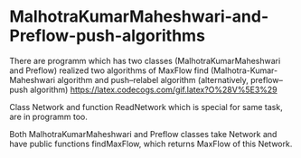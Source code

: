 # MalhotraKumarMaheshwari-and-Preflow-push-algorithms
There are programm which has two classes (MalhotraKumarMaheshwari and Preflow) realized two algorithms of MaxFlow find (Malhotra-Kumar-Maheshwari algorithm and push–relabel algorithm (alternatively, preflow–push algorithm) https://latex.codecogs.com/gif.latex?O%28V%5E3%29

Class Network and function ReadNetwork which is special for same task, are in programm too.

Both MalhotraKumarMaheshwari and Preflow classes take Network and have public functions findMaxFlow, which returns MaxFlow of this Network.
